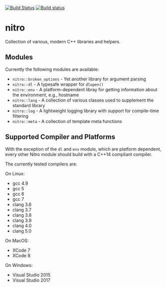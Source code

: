 [![Build Status](https://travis-ci.org/tud-zih-energy/nitro.svg?branch=master)](https://travis-ci.org/tud-zih-energy/nitro)
[![Build status](https://ci.appveyor.com/api/projects/status/i8bo30mu0j95dh3k?svg=true)](https://ci.appveyor.com/project/bmario/nitro)

# nitro

Collection of various, modern C++ libraries and helpers.

## Modules

Currently the following modules are available:

*   `nitro::broken_options` - Yet another library for argument parsing
*   `nitro::dl` - A typesafe wrapper for `dlopen()`
*   `nitro::env` - A platform-dependent libray for getting information about the environment, e.g., hostname
*   `nitro::lang` - A collection of various classes used to supplement the standard library
*   `nitro::log` - A lightweight logging library with support for compile-time filtering
*   `nitro::meta` - A collection of template meta functions

## Supported Compiler and Platforms

With the exception of the `dl` and `env` module, which are platform dependent, every other Nitro module should build with a C++14 compliant compiler.

The currently tested compilers are:

On Linux:
*   gcc 4.9
*   gcc 5
*   gcc 6
*   gcc 7
*   clang 3.6
*   clang 3.7
*   clang 3.8
*   clang 3.9
*   clang 4.0
*   clang 5.0

On MacOS:
*   XCode 7
*   XCode 8

On Windows:
*   Visual Studio 2015
*   Visual Studio 2017
